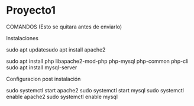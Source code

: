 # Proyecto1

COMANDOS (Esto se quitara antes de enviarlo)

Instalaciones

sudo apt updatesudo apt install apache2

sudo apt install php libapache2-mod-php php-mysql php-common php-cli
sudo apt install mysql-server

Configuracion post instalación

sudo systemctl start apache2
sudo systemctl start mysql
sudo systemctl enable apache2
sudo systemctl enable mysql
